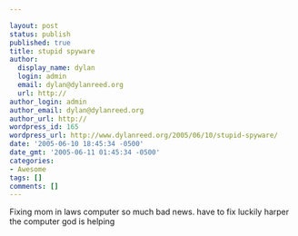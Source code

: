 ```yaml
---

layout: post
status: publish
published: true
title: stupid spyware
author:
  display_name: dylan
  login: admin
  email: dylan@dylanreed.org
  url: http://
author_login: admin
author_email: dylan@dylanreed.org
author_url: http://
wordpress_id: 165
wordpress_url: http://www.dylanreed.org/2005/06/10/stupid-spyware/
date: '2005-06-10 18:45:34 -0500'
date_gmt: '2005-06-11 01:45:34 -0500'
categories:
- Awesome
tags: []
comments: []
---
```


Fixing mom in laws computer so much bad news. have to fix luckily harper the computer god is helping
